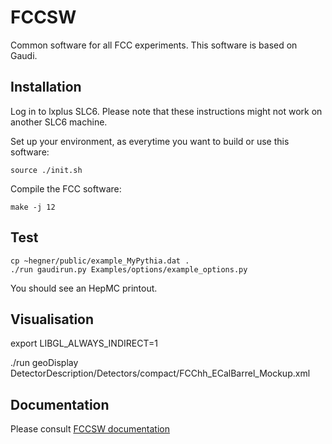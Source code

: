 FCCSW
=====

Common software for all FCC experiments.
This software is based on Gaudi.


Installation
------------

Log in to lxplus SLC6. Please note that these instructions might not work on another SLC6 machine. 

Set up your environment, as everytime you want to build or use this software: 

    source ./init.sh

Compile the FCC software:

    make -j 12

Test
----

    cp ~hegner/public/example_MyPythia.dat .
    ./run gaudirun.py Examples/options/example_options.py

You should see an HepMC printout.

Visualisation
-------------

export LIBGL_ALWAYS_INDIRECT=1

./run geoDisplay DetectorDescription/Detectors/compact/FCChh_ECalBarrel_Mockup.xml


Documentation
-------------

Please consult [FCCSW documentation](http://fccsw.web.cern.ch/fccsw/)
